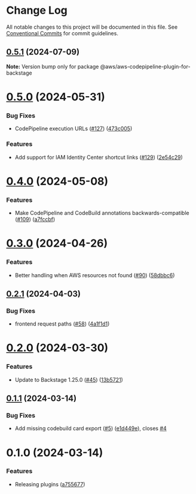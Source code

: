 # Change Log

All notable changes to this project will be documented in this file.
See [Conventional Commits](https://conventionalcommits.org) for commit guidelines.

## [0.5.1](https://github.com/awslabs/backstage-plugins-for-aws/compare/@aws/aws-codepipeline-plugin-for-backstage@0.5.0...@aws/aws-codepipeline-plugin-for-backstage@0.5.1) (2024-07-09)

**Note:** Version bump only for package @aws/aws-codepipeline-plugin-for-backstage





# [0.5.0](https://github.com/awslabs/backstage-plugins-for-aws/compare/@aws/aws-codepipeline-plugin-for-backstage@0.4.0...@aws/aws-codepipeline-plugin-for-backstage@0.5.0) (2024-05-31)


### Bug Fixes

* CodePipeline execution URLs ([#127](https://github.com/awslabs/backstage-plugins-for-aws/issues/127)) ([473c005](https://github.com/awslabs/backstage-plugins-for-aws/commit/473c0055542e945c766704db07e090fe9b2f62f4))


### Features

* Add support for IAM Identity Center shortcut links ([#129](https://github.com/awslabs/backstage-plugins-for-aws/issues/129)) ([2e54c29](https://github.com/awslabs/backstage-plugins-for-aws/commit/2e54c29fb25b42a3c77f9bec952a7e2c10ef9025))





# [0.4.0](https://github.com/awslabs/backstage-plugins-for-aws/compare/@aws/aws-codepipeline-plugin-for-backstage@0.3.0...@aws/aws-codepipeline-plugin-for-backstage@0.4.0) (2024-05-08)


### Features

* Make CodePipeline and CodeBuild annotations backwards-compatible ([#109](https://github.com/awslabs/backstage-plugins-for-aws/issues/109)) ([a7fccbf](https://github.com/awslabs/backstage-plugins-for-aws/commit/a7fccbff5d52e1a1c3820b57152cb77e6373672d))





# [0.3.0](https://github.com/awslabs/backstage-plugins-for-aws/compare/@aws/aws-codepipeline-plugin-for-backstage@0.2.1...@aws/aws-codepipeline-plugin-for-backstage@0.3.0) (2024-04-26)


### Features

* Better handling when AWS resources not found ([#90](https://github.com/awslabs/backstage-plugins-for-aws/issues/90)) ([58dbbc6](https://github.com/awslabs/backstage-plugins-for-aws/commit/58dbbc65add71bad25b4f6ad91b15b2bb49a15dd))





## [0.2.1](https://github.com/awslabs/backstage-plugins-for-aws/compare/@aws/aws-codepipeline-plugin-for-backstage@0.2.0...@aws/aws-codepipeline-plugin-for-backstage@0.2.1) (2024-04-03)


### Bug Fixes

* frontend request paths ([#58](https://github.com/awslabs/backstage-plugins-for-aws/issues/58)) ([4a1f1d1](https://github.com/awslabs/backstage-plugins-for-aws/commit/4a1f1d1d7bc3cba4e4f28730cd4e1b1da41a205c))





# [0.2.0](https://github.com/awslabs/backstage-plugins-for-aws/compare/@aws/aws-codepipeline-plugin-for-backstage@0.1.1...@aws/aws-codepipeline-plugin-for-backstage@0.2.0) (2024-03-30)


### Features

* Update to Backstage 1.25.0 ([#45](https://github.com/awslabs/backstage-plugins-for-aws/issues/45)) ([13b5721](https://github.com/awslabs/backstage-plugins-for-aws/commit/13b5721f176a898f7de7f483852732ee8014a1cc))





## [0.1.1](https://github.com/awslabs/backstage-plugins-for-aws/compare/@aws/aws-codepipeline-plugin-for-backstage@0.1.0...@aws/aws-codepipeline-plugin-for-backstage@0.1.1) (2024-03-14)

### Bug Fixes

- Add missing codebuild card export ([#5](https://github.com/awslabs/backstage-plugins-for-aws/issues/5)) ([e1d449e](https://github.com/awslabs/backstage-plugins-for-aws/commit/e1d449e40004dab5aa8498c2e1c7fcca53313e12)), closes [#4](https://github.com/awslabs/backstage-plugins-for-aws/issues/4)

# 0.1.0 (2024-03-14)

### Features

- Releasing plugins ([a755677](https://github.com/awslabs/backstage-plugins-for-aws/commit/a75567771e3cbafe2ef2814ad33b1cc54e9564e0))
